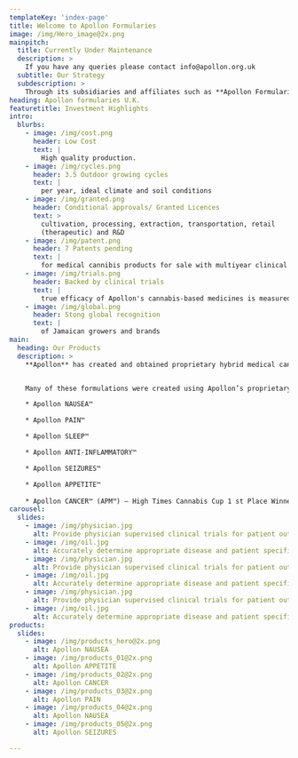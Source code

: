 ```yaml
---
templateKey: 'index-page'
title: Welcome to Apollon Formularies
image: /img/Hero_image@2x.png
mainpitch:
  title: Currently Under Maintenance
  description: >
    If you have any queries please contact info@apollon.org.uk
  subtitle: Our Strategy
  subdescription: >  
    Through its subsidiaries and affiliates such as **Apollon Formularies Jamaica** (“AFJ”), has developed a suite of proprietary, trade secret, medical cannabis strains, technology, pharmaceutical products and therapeutic applications and AFJ is licensed and approved to cultivate, process, manufacture, perform research and develop, sell and distribute within the legalized hemp and medical cannabis industry in Jamaica.    
heading: Apollon formularies U.K.
featuretitle: Investment Highlights
intro:
  blurbs:
    - image: /img/cost.png
      header: Low Cost
      text: |
        High quality production.
    - image: /img/cycles.png
      header: 3.5 Outdoor growing cycles
      text: |
        per year, ideal climate and soil conditions
    - image: /img/granted.png
      header: Conditional approvals/ Granted Licences
      text: >
        cultivation, processing, extraction, transportation, retail
        (therapeutic) and R&D
    - image: /img/patent.png
      header: 7 Patents pending
      text: |
        for medical cannibis products for sale with multiyear clinical trials
    - image: /img/trials.png
      header: Backed by clinical trials
      text: |
        true efficacy of Apollon's cannabis-based medicines is measured   
    - image: /img/global.png
      header: Stong global recognition
      text: |
        of Jamaican growers and brands             
main:
  heading: Our Products
  description: >
    **Apollon** has created and obtained proprietary hybrid medical cannabis pharmaceutical strains, technology, formulations, and treatment products.


    Many of these formulations were created using Apollon’s proprietary artificial intelligence techniques and include:

    * Apollon NAUSEA™

    * Apollon PAIN™

    * Apollon SLEEP™

    * Apollon ANTI-INFLAMMATORY™

    * Apollon SEIZURES™

    * Apollon APPETITE™
    
    * Apollon CANCER™ (APM™) – High Times Cannabis Cup 1 st Place Winner
carousel: 
  slides: 
    - image: /img/physician.jpg 
      alt: Provide physician supervised clinical trials for patient outcomes validation
    - image: /img/oil.jpg
      alt: Accurately determine appropriate disease and patient specific formulations
    - image: /img/physician.jpg
      alt: Provide physician supervised clinical trials for patient outcomes validation
    - image: /img/oil.jpg
      alt: Accurately determine appropriate disease and patient specific formulations
    - image: /img/physician.jpg
      alt: Provide physician supervised clinical trials for patient outcomes validation
    - image: /img/oil.jpg
      alt: Accurately determine appropriate disease and patient specific formulations                  
products:
  slides:
    - image: /img/products_hero@2x.png
      alt: Apollon NAUSEA
    - image: /img/products_01@2x.png
      alt: Apollon APPETITE
    - image: /img/products_02@2x.png
      alt: Apollon CANCER
    - image: /img/products_03@2x.png
      alt: Apollon PAIN
    - image: /img/products_04@2x.png
      alt: Apollon NAUSEA
    - image: /img/products_05@2x.png
      alt: Apollon SEIZURES 

---
```


